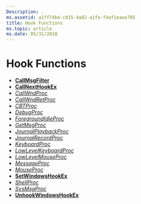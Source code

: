 ```yaml
---
Description: .
ms.assetid: a1ff74b4-c015-4a82-a1fe-f4af1eaee705
title: Hook Functions
ms.topic: article
ms.date: 05/31/2018
---
```


# Hook Functions

-   [**CallMsgFilter**](/windows/win32/api/winuser/nf-winuser-callmsgfiltera)
-   [**CallNextHookEx**](/windows/win32/api/winuser/nf-winuser-callnexthookex)
-   [*CallWndProc*](/previous-versions/windows/desktop/legacy/ms644975(v=vs.85))
-   [*CallWndRetProc*](/windows/win32/api/winuser/nc-winuser-hookproc)
-   [*CBTProc*](/previous-versions/windows/desktop/legacy/ms644977(v=vs.85))
-   [*DebugProc*](/previous-versions/windows/desktop/legacy/ms644978(v=vs.85))
-   [*ForegroundIdleProc*](/previous-versions/windows/desktop/legacy/ms644980(v=vs.85))
-   [*GetMsgProc*](getmsgproc.md)
-   [*JournalPlaybackProc*](journalplaybackproc.md)
-   [*JournalRecordProc*](journalrecordproc.md)
-   [*KeyboardProc*](keyboardproc.md)
-   [*LowLevelKeyboardProc*](lowlevelkeyboardproc.md)
-   [*LowLevelMouseProc*](lowlevelmouseproc.md)
-   [*MessageProc*](messageproc.md)
-   [*MouseProc*](mouseproc.md)
-   [**SetWindowsHookEx**](/windows/win32/api/winuser/nf-winuser-setwindowshookexa)
-   [*ShellProc*](shellproc.md)
-   [*SysMsgProc*](sysmsgproc.md)
-   [**UnhookWindowsHookEx**](/windows/win32/api/winuser/nf-winuser-unhookwindowshookex)

 

 